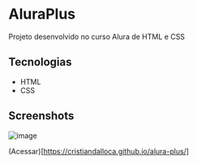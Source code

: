 # AluraPlus
Projeto desenvolvido no curso Alura de HTML e CSS

## Tecnologias
* HTML
* CSS

## Screenshots
![image](https://github.com/cristiandalloca/alura-plus/assets/47476228/b50548bb-3ef8-4777-9641-e914f7d5cc84)

(Acessar)[https://cristiandalloca.github.io/alura-plus/]
